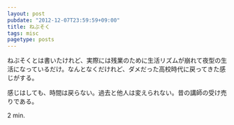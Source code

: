 ```yaml
---
layout: post
pubdate: "2012-12-07T23:59:59+09:00"
title: ねぶそく
tags: misc
pagetype: posts
---
```

ねぶそくとは書いたけれど、実際には残業のために生活リズムが崩れて夜型の生活になっているだけ。なんとなくだけれど、ダメだった高校時代に戻ってきた感じがする。

感じはしても、時間は戻らない。過去と他人は変えられない。昔の講師の受け売りである。

2 min.
